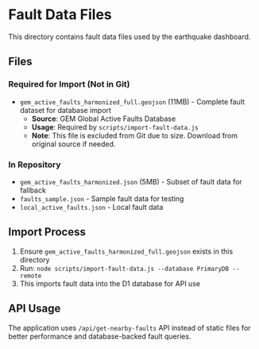 # Fault Data Files

This directory contains fault data files used by the earthquake dashboard.

## Files

### Required for Import (Not in Git)
- `gem_active_faults_harmonized_full.geojson` (11MB) - Complete fault dataset for database import
  - **Source**: GEM Global Active Faults Database
  - **Usage**: Required by `scripts/import-fault-data.js`
  - **Note**: This file is excluded from Git due to size. Download from original source if needed.

### In Repository
- `gem_active_faults_harmonized.json` (5MB) - Subset of fault data for fallback
- `faults_sample.json` - Sample fault data for testing
- `local_active_faults.json` - Local fault data

## Import Process

1. Ensure `gem_active_faults_harmonized_full.geojson` exists in this directory
2. Run: `node scripts/import-fault-data.js --database PrimaryDB --remote`
3. This imports fault data into the D1 database for API use

## API Usage

The application uses `/api/get-nearby-faults` API instead of static files for better performance and database-backed fault queries.